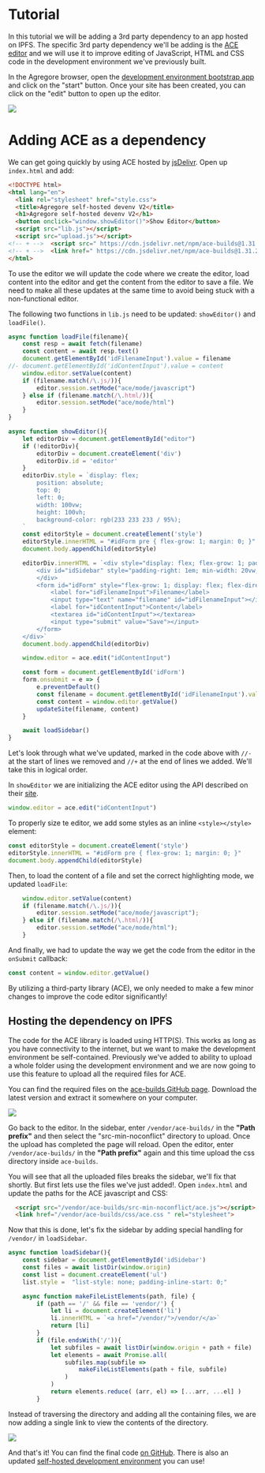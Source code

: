 # Tutorial

In this tutorial we will be adding a 3rd party dependency to an app hosted on IPFS. The specific 3rd party dependency we'll be adding is the [ACE editor](https://ace.c9.io/) and we will use it to improve editing of JavaScript, HTML and CSS code in the development environment we've previously built.

In the Agregore browser, open the [development environment bootstrap app](/docs/examples/browser-devenv-v2/) and click on the "start" button. Once your site has been created, you can click on the "edit" button to open up the editor.

![](devenv-annotated-v2.png)

# Adding ACE as a dependency

We can get going quickly by using ACE hosted by [jsDelivr](https://www.jsdelivr.com/package/npm/ace-builds). Open up `index.html` and add:

```html
<!DOCTYPE html>
<html lang="en">
  <link rel="stylesheet" href="style.css">
  <title>Agregore self-hosted devenv V2</title>
  <h1>Agregore self-hosted devenv V2</h1>
  <button onclick="window.showEditor()">Show Editor</button>
  <script src="lib.js"></script>
  <script src="upload.js"></script>
<!-- + -->  <script src=" https://cdn.jsdelivr.net/npm/ace-builds@1.31.2/src-min-noconflict/ace.min.js "></script>
<!-- + -->  <link href=" https://cdn.jsdelivr.net/npm/ace-builds@1.31.2/css/ace.min.css " rel="stylesheet">
</html>
```

To use the editor we will update the code where we create the editor, load content into the editor and get the content from the editor to save a file. We need to make all these updates at the same time to avoid being stuck with a non-functional editor.

The following two functions in `lib.js` need to be updated: `showEditor()` and `loadFile()`.


```js
async function loadFile(filename){
    const resp = await fetch(filename)
    const content = await resp.text()
    document.getElementById('idFilenameInput').value = filename
//- document.getElementById('idContentInput').value = content
    window.editor.setValue(content)                                          //+
    if (filename.match(/\.js/)){                                             //+
        editor.session.setMode("ace/mode/javascript")                        //+
    } else if (filename.match(/\.html/)){                                    //+
        editor.session.setMode("ace/mode/html")                              //+
    }                                                                        //+
}
```

```js
async function showEditor(){
    let editorDiv = document.getElementById("editor")
    if (!editorDiv){
        editorDiv = document.createElement('div')
        editorDiv.id = 'editor'
    }
    editorDiv.style = `display: flex;
        position: absolute;
        top: 0;
        left: 0;
        width: 100vw;
        height: 100vh;
        background-color: rgb(233 233 233 / 95%);
    `
    const editorStyle = document.createElement('style')                      //+
    editorStyle.innerHTML = "#idForm pre { flex-grow: 1; margin: 0; }"       //+
    document.body.appendChild(editorStyle)                                   //+

    editorDiv.innerHTML = `<div style="display: flex; flex-grow: 1; padding: 1em">
        <div id="idSidebar" style="padding-right: 1em; min-width: 20vw;"><h2>Files</h2>
        </div>
        <form id="idForm" style="flex-grow: 1; display: flex; flex-direction: column;" spellcheck="false">
            <label for="idFilenameInput">Filename</label>
            <input type="text" name="filename" id="idFilenameInput"></input>
            <label for="idContentInput">Content</label>
            <textarea id="idContentInput"></textarea>
            <input type="submit" value="Save"></input>
        </form>
    </div>`
    document.body.appendChild(editorDiv)

    window.editor = ace.edit("idContentInput")                               //+

    const form = document.getElementById('idForm')
    form.onsubmit = e => {
        e.preventDefault()
        const filename = document.getElementById('idFilenameInput').value
        const content = window.editor.getValue()                             //+
        updateSite(filename, content)
    }

    await loadSidebar()
}
```

Let's look through what we've updated, marked in the code above with `//-` at the start of lines we removed and `//+` at the end of lines we added. We'll take this in logical order. 

In ```showEditor``` we are initializing the ACE editor using the API described on their [site](https://ace.c9.io/).

```js
window.editor = ace.edit("idContentInput")
```

To properly size te editor, we add some styles as an inline `<style></style>` element:

```js
const editorStyle = document.createElement('style')
editorStyle.innerHTML = "#idForm pre { flex-grow: 1; margin: 0; }"
document.body.appendChild(editorStyle)
```

Then, to load the content of a file and set the correct highlighting mode, we updated `loadFile`:

```js
    window.editor.setValue(content)
    if (filename.match(/\.js/)){
        editor.session.setMode("ace/mode/javascript");
    } else if (filename.match(/\.html/)){
        editor.session.setMode("ace/mode/html");
    }
```

And finally, we had to update the way we get the code from the editor in the `onSubmit` callback:

```js
const content = window.editor.getValue()
```

By utilizing a third-party library (ACE), we only needed to make a few minor changes to improve the code editor significantly!

## Hosting the dependency on IPFS

The code for the ACE library is loaded using HTTP(S). This works as long as you have connectivity to the internet, but we want to make the development environment be self-contained. Previously we've added to ability to upload a whole folder using the development environment and we are now going to use this feature to upload all the required files for ACE.

You can find the required files on the [ace-builds GitHub page](https://github.com/ajaxorg/ace-builds/releases). Download the latest version and extract it somewhere on your computer.

![](ace-builds.png)

Go back to the editor. In the sidebar, enter `/vendor/ace-builds/` in the **"Path prefix"** and then select the "src-min-noconflict" directory to upload.
Once the upload has completed the page will reload. Open the editor, enter `/vendor/ace-builds/` in the **"Path prefix"** again and this time upload the css directory inside `ace-builds`.

You will see that all the uploaded files breaks the sidebar, we'll fix that shortly. But first lets use the files we've just added!. Open `index.html` and update the paths for the ACE javascript and CSS:

```html
  <script src="/vendor/ace-builds/src-min-noconflict/ace.js"></script>
  <link href="/vendor/ace-builds/css/ace.css " rel="stylesheet">
```

Now that this is done, let's fix the sidebar by adding special handling for `/vendor/` in `loadSidebar`. 

```js
async function loadSidebar(){
    const sidebar = document.getElementById('idSidebar')
    const files = await listDir(window.origin)
    const list = document.createElement('ul')
    list.style =  "list-style: none; padding-inline-start: 0;"

    async function makeFileListElements(path, file) {
        if (path == '/' && file == 'vendor/') {                              //+
            let li = document.createElement('li')                            //+
            li.innerHTML = `<a href="/vendor/">/vendor/</a>`                 //+
            return [li]                                                      //+
        }                                                                    //+
        if (file.endsWith('/')){
            let subfiles = await listDir(window.origin + path + file)
            let elements = await Promise.all(
                subfiles.map(subfile => 
                    makeFileListElements(path + file, subfile)
                )
            )
            return elements.reduce( (arr, el) => [...arr, ...el] )
        }
```        

Instead of traversing the directory and adding all the containing files, we are now adding a single link to view the contents of the directory.

![](ace-edit.png)

And that's it! You can find the final code [on GitHub](https://github.com/AgregoreWeb/website/tree/main/docs/examples/browser-devenv-v3/files/). There is also an updated [self-hosted development environment](/docs/examples/browser-devenv-v3/) you can use!
